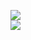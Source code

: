 [![](https://img.shields.io/badge/Made%20With-Github%20Spray-lightgrey.svg?style=for-the-badge&logo=github)](https://github.com/Annihil/github-spray#4745)  
[![](https://i.imgur.com/2DrTn0Z.gif)](https://github.com/Annihil/github-spray)